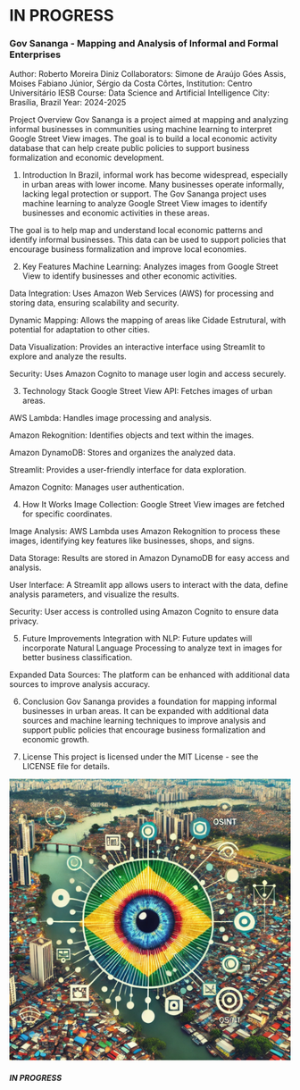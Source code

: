 # IN PROGRESS


### Gov Sananga - Mapping and Analysis of Informal and Formal Enterprises 

Author: Roberto Moreira Diniz
Collaborators: Simone de Araújo Góes Assis, Moises Fabiano Júnior, Sérgio da Costa Côrtes, 
Institution: Centro Universitário IESB
Course: Data Science and Artificial Intelligence
City: Brasília, Brazil
Year: 2024-2025

Project Overview
Gov Sananga is a project aimed at mapping and analyzing informal businesses in communities using machine learning to interpret Google Street View images. The goal is to build a local economic activity database that can help create public policies to support business formalization and economic development.

1. Introduction
In Brazil, informal work has become widespread, especially in urban areas with lower income. Many businesses operate informally, lacking legal protection or support. The Gov Sananga project uses machine learning to analyze Google Street View images to identify businesses and economic activities in these areas.

The goal is to help map and understand local economic patterns and identify informal businesses. This data can be used to support policies that encourage business formalization and improve local economies.

2. Key Features
Machine Learning: Analyzes images from Google Street View to identify businesses and other economic activities.

Data Integration: Uses Amazon Web Services (AWS) for processing and storing data, ensuring scalability and security.

Dynamic Mapping: Allows the mapping of areas like Cidade Estrutural, with potential for adaptation to other cities.

Data Visualization: Provides an interactive interface using Streamlit to explore and analyze the results.

Security: Uses Amazon Cognito to manage user login and access securely.

3. Technology Stack
Google Street View API: Fetches images of urban areas.

AWS Lambda: Handles image processing and analysis.

Amazon Rekognition: Identifies objects and text within the images.

Amazon DynamoDB: Stores and organizes the analyzed data.

Streamlit: Provides a user-friendly interface for data exploration.

Amazon Cognito: Manages user authentication.

4. How It Works
Image Collection: Google Street View images are fetched for specific coordinates.

Image Analysis: AWS Lambda uses Amazon Rekognition to process these images, identifying key features like businesses, shops, and signs.

Data Storage: Results are stored in Amazon DynamoDB for easy access and analysis.

User Interface: A Streamlit app allows users to interact with the data, define analysis parameters, and visualize the results.

Security: User access is controlled using Amazon Cognito to ensure data privacy.

5. Future Improvements
Integration with NLP: Future updates will incorporate Natural Language Processing to analyze text in images for better business classification.

Expanded Data Sources: The platform can be enhanced with additional data sources to improve analysis accuracy.

6. Conclusion
Gov Sananga provides a foundation for mapping informal businesses in urban areas. It can be expanded with additional data sources and machine learning techniques to improve analysis and support public policies that encourage business formalization and economic growth.

7. License
This project is licensed under the MIT License - see the LICENSE file for details.


![media/gpt-img-repo.webp](https://raw.githubusercontent.com/s33ding/GovSananga/refs/heads/main/streamlit/app/media/gpt-img-repo.webp)

##### IN PROGRESS
